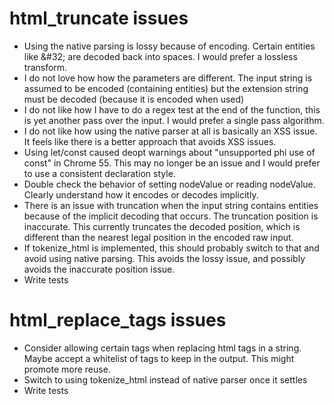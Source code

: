 
# html_truncate issues

* Using the native parsing is lossy because of encoding. Certain entities like
&amp;#32; are decoded back into spaces. I would prefer a lossless transform.
* I do not love how how the parameters are different. The input string is
assumed to be encoded (containing entities) but the extension string must be
decoded (because it is encoded when used)
* I do not like how I have to do a regex test at the end of the function, this
is yet another pass over the input. I would prefer a single pass algorithm.
* I do not like how using the native parser at all is basically an XSS issue.
It feels like there is a better approach that avoids XSS issues.
* Using let/const caused deopt warnings about "unsupported phi use of const" in
Chrome 55. This may no longer be an issue and I would prefer to use a consistent
declaration style.
* Double check the behavior of setting nodeValue or reading nodeValue. Clearly
understand how it encodes or decodes implicitly.
* There is an issue with truncation when the input string contains entities
because of the implicit decoding that occurs. The truncation position is
inaccurate. This currently truncates the decoded position, which is different
than the nearest legal position in the encoded raw input.
* If tokenize_html is implemented, this should probably switch to that and
avoid using native parsing. This avoids the lossy issue, and possibly avoids
the inaccurate position issue.
* Write tests

# html_replace_tags issues

* Consider allowing certain tags when replacing html tags in a string. Maybe
accept a whitelist of tags to keep in the output. This might promote more reuse.
* Switch to using tokenize_html instead of native parser once it settles
* Write tests
